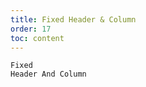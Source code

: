 ```yaml
---
title: Fixed Header & Column
order: 17
toc: content
---
```


<code src='../examples/FixedHeaderColumn.tsx' description="Applying `height` and `column.fixed` at the same time can fix the header and column at the same time">Fixed Header And Column</code>

